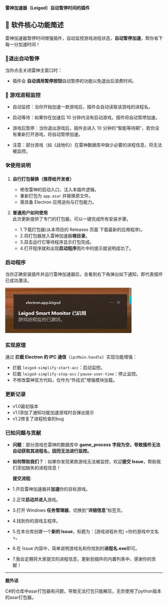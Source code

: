 **雷神加速器（Leigod）自动暂停时间的插件**


## 📌 软件核心功能简述

雷神加速器暂停时间增强插件，自动监控游戏进程状态，**自动暂停加速**，帮你省下每一分加速时间！



### 👀退出自动暂停

当你点击关闭雷神主窗口时：

- 插件会 **自动调用暂停按钮**自动暂停的功能以免退出后浪费时间。

  
### 🧠 游戏进程监控

 * 自动监控：当你开始加速一款游戏后，插件会自动读取该游戏的进程名。
 * 启动等待：如果你在加速后 10 分钟内没有启动游戏，插件将自动暂停加速。
 * 游戏后暂停：当你退出游戏后，插件会进入 10 分钟的“智能等待期”，若你没有重新打开游戏，将自动暂停加速。

* 注意：部分游戏（如《战地6》）在雷神数据库中缺少必要的进程信息，将无法被监控。

### 🛠️使用说明

1. **自行打包替换（推荐给开发者）**
   
   - 修改雷神的启动入口，注入本插件逻辑。
   - 重新打包为 `app.asar` 并替换原文件。
   - 需具备 Electron 应用逆向与打包能力。

2. **普通用户如何使用**<br>
  此次更新提供了专门的打包器，可以一键完成所有安装步骤。

     
   - 1.下载打包器(从本项目的 Releases 页面 下载最新的应用程序)。
   - 2.将打包器放入雷神加速器**根目录**。
   - 3.双击运行它等待程序显示打包完成。
   - 4.打开程序就和出现**启动程序**图片中的提示就说明成功了。

### 启动程序

当你正确安装插件并运行雷神加速器后，会看到右下角弹出如下通知，即代表插件已成功激活。

![image](https://github.com/assortest/Leigod_Auto_Pause/blob/main/image/%E5%90%AF%E5%8A%A8%E6%8F%90%E9%86%92.png)

### 实现原理
   通过 ​**拦截 Electron 的 IPC 通信**​（`ipcMain.handle`）实现功能增强：
  * 拦截 `leigod-simplify-start-acc`：启动监控。
  * 拦截 `leigod-simplify-stop-acc` / `pause-user-time`：停止监控。
  * 不修改雷神官方代码，仅作为“外挂式”增强模块加载。

### 更新记录
 * v1.0最初版本
 * v1.1添加了通知功能加速游戏时会弹出提示
 * v1.2修复了进程检查的bug


  ### 已知问题与贡献

* ​**问题**：部分游戏在雷神的数据库中 **game\_process** **字段为空，导致插件无法自动获取其进程名，因而无法进行监控。**
  ​
* ​​**如何帮助我们？**：如果你发现某款游戏无法被监控，欢迎**提交 Issue**，帮助我们添加缺失的进程信息！
  
  ​​​**提交流程**:
 * 1.开启雷神加速器并**加速**你的目标游戏。
  * 2.正常**启动并进入**游戏。
  * 3.​​打开 Windows **任务管理器**，切换到“**详细信息**”标签页。​​
  * 4.找到你的游戏主程序。
  * ​5.在本仓库创建一个**新的 Issue**，标题为：[游戏进程补充] <你的游戏中文名>。
  * 6.在 Issue 内容中，简单说明游戏名和你找到的**进程名.exe**即可。
  * 7.我会定期将大家提交的进程信息，更新到插件的内置列表中，感谢你的贡献！

---


**题外话**

C#的仓库中asar打包器有问题，导致无法打包只能解压，无奈使用了python版本的asar打包器。
